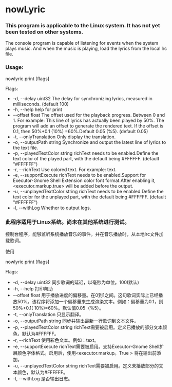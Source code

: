 # nowLyric

### This program is applicable to the Linux system. It has not yet been tested on other systems.

The console program is capable of listening for events when the system plays music. And when the music is playing, load
the lyrics from the local lrc file.

### Usage:

nowlyric print [flags]

Flags:

- -d, --delay uint32 The delay for synchronizing lyrics, measured in milliseconds. (default 100)
- -h, --help help for print
- --offset float The offset used for the playback progress. Between 0 and 1. For example: This line of lyrics has
  actually been played by 50%. The program will add an offset to generate the rendered text. If the offset is 0.1, then
  50%+0.1 (10%) =60%.Default 0.05 (%5). (default 0.05)
- -t, --onlyTranslation Only display the translation.
- -o, --outputPath string Synchronize and output the latest line of lyrics to the text file.
- -p, --playedTextColor string richText needs to be enabled.Define the text color of the played part, with the default
  being #FFFFFF. (default "#FFFFFF")
- -r, --richText Use colored text. For example: <span foreground='color'>text</span>.
- -e, --supportExecute richText needs to be enabled.Support for Executor-Gnome Shell Extension color font format.After
  enabling it, <executor.markup.true> will be added before the output.
- -u, --unplayedTextColor string richText needs to be enabled.Define the text color for the unplayed part, with the
  default being #FFFFFF. (default "#FFFFFF")
- -l, --withLog Whether to output logs.

### 此程序适用于Linux系统。尚未在其他系统进行测试。

控制台程序，能够监听系统播放音乐的事件。并在音乐播放时，从本地lrc文件加载歌词。

使用

nowlyric print [flags]

Flags:

- -d, --delay uint32 同步歌词的延迟，以毫秒为单位。100(默认)
- -h, --help 打印帮助
- --offset float
  用于播放进度的偏移量。在0到1之间。这句歌词实际上已经播放50%。该程序将添加一个偏移量来生成渲染文本。例如：偏移量为0.1，则50%+0.1(
  10%)=60%。默认值0.05（%5）。
- -t, --onlyTranslation 只显示翻译。
- -o, --outputPath string 同步并输出最新一行歌词到文本文件。
- -p, --playedTextColor string richText需要被启用。定义已播放的部分文本颜色，默认为#FFFFFF。
- -r, --richText 使用彩色文本。例如：<span foreground='color'>text</span>。
- -e, --supportExecute richText需要被启用。支持Executor-Gnome Shell扩展颜色字体格式。启用后，使用<executor.markup。True >
  将在输出前添加。
- -u, --unplayedTextColor string richText需要被启用。定义未播放部分的文本颜色，默认为#FFFFFF。
- -l, --withLog 是否输出日志。